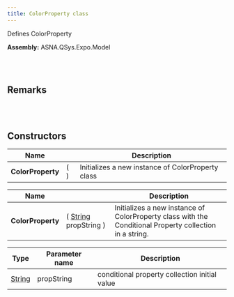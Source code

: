 ```yaml
---
title: ColorProperty class
---
```


Defines ColorProperty

**Assembly:** ASNA.QSys.Expo.Model

<br>
<br>

## Remarks

<br>
<br>

## Constructors

| Name |  | Description 
| --- | --- | --- 
| **ColorProperty** | (  ) | Initializes a new instance of ColorProperty class


| Name |  | Description 
| --- | --- | --- 
| **ColorProperty** | ( [String](https://docs.microsoft.com/en-us/dotnet/api/system.string?view=net-5.0) propString ) | Initializes a new instance of ColorProperty class with the Conditional Property collection in a string.


| Type | Parameter name | Description
| --- | --- | ---
| [String](https://docs.microsoft.com/en-us/dotnet/api/system.string?view=net-5.0) | propString | conditional property collection initial value 


<br>
<br>

